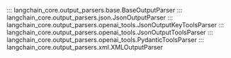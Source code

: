 ::: langchain_core.output_parsers.base.BaseOutputParser
::: langchain_core.output_parsers.json.JsonOutputParser
::: langchain_core.output_parsers.openai_tools.JsonOutputKeyToolsParser
::: langchain_core.output_parsers.openai_tools.JsonOutputToolsParser
::: langchain_core.output_parsers.openai_tools.PydanticToolsParser
::: langchain_core.output_parsers.xml.XMLOutputParser
